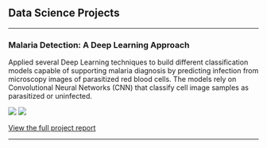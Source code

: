 ## Data Science Projects

---

### Malaria Detection: A Deep Learning Approach
Applied several Deep Learning techniques to build different classification models capable of supporting malaria diagnosis by predicting infection from microscopy images of parasitized red blood cells. The models rely on Convolutional Neural Networks (CNN) that classify cell image samples as parasitized or uninfected.

[![](https://img.shields.io/badge/Python-white?logo=Python)](#)
[![](https://img.shields.io/badge/sklearn-white?logo=scikit-learn)](#)

[View the full project report](/projects/malaria/report_malaria.html)


---
